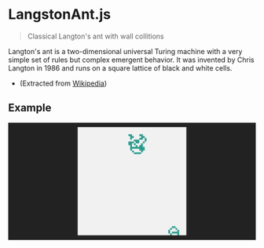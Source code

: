 # LangstonAnt.js

> Classical Langton's ant with wall collitions

Langton's ant is a two-dimensional universal Turing machine with a very simple set of rules but complex emergent behavior. It was invented by Chris Langton in 1986 and runs on a square lattice of black and white cells.

- (Extracted from [Wikipedia](https://en.wikipedia.org/wiki/Langton%27s_ant))

## Example

![Ant](ant.jpeg)
